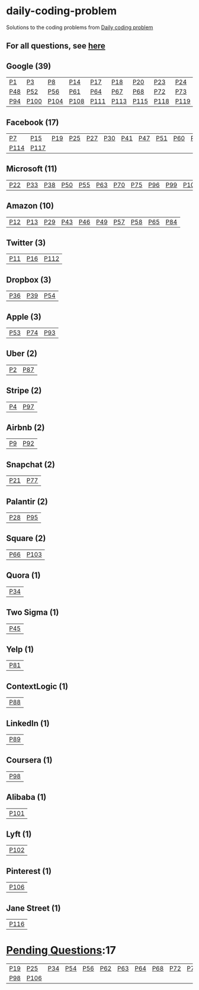 # daily-coding-problem
Solutions to the coding problems from [Daily coding problem](https://dailycodingproblem.com/)

## For all questions, see [here](AllQuestions.md)

## **Google (39)**
| | | | | | | | | | | | | | | |
|--|--|--|--|--|--|--|--|--|--|--|--|--|--|--|
|[P1](src/main/java/in/ashwanik/dcp/problems/p1_30/p1)|[P3](src/main/java/in/ashwanik/dcp/problems/p1_30/p3)|[P8](src/main/java/in/ashwanik/dcp/problems/p1_30/p8)|[P14](src/main/java/in/ashwanik/dcp/problems/p1_30/p14)|[P17](src/main/java/in/ashwanik/dcp/problems/p1_30/p17)|[P18](src/main/java/in/ashwanik/dcp/problems/p1_30/p18)|[P20](src/main/java/in/ashwanik/dcp/problems/p1_30/p20)|[P23](src/main/java/in/ashwanik/dcp/problems/p1_30/p23)|[P24](src/main/java/in/ashwanik/dcp/problems/p1_30/p24)|[P26](src/main/java/in/ashwanik/dcp/problems/p1_30/p26)|[P31](src/main/java/in/ashwanik/dcp/problems/p31_60/p31)|[P35](src/main/java/in/ashwanik/dcp/problems/p31_60/p35)|[P37](src/main/java/in/ashwanik/dcp/problems/p31_60/p37)|[P42](src/main/java/in/ashwanik/dcp/problems/p31_60/p42)|[P44](src/main/java/in/ashwanik/dcp/problems/p31_60/p44)|
|[P48](src/main/java/in/ashwanik/dcp/problems/p31_60/p48)|[P52](src/main/java/in/ashwanik/dcp/problems/p31_60/p52)|[P56](src/main/java/in/ashwanik/dcp/problems/p31_60/p56)|[P61](src/main/java/in/ashwanik/dcp/problems/p61_90/p61)|[P64](src/main/java/in/ashwanik/dcp/problems/p61_90/p64)|[P67](src/main/java/in/ashwanik/dcp/problems/p61_90/p67)|[P68](src/main/java/in/ashwanik/dcp/problems/p61_90/p68)|[P72](src/main/java/in/ashwanik/dcp/problems/p61_90/p72)|[P73](src/main/java/in/ashwanik/dcp/problems/p61_90/p73)|[P76](src/main/java/in/ashwanik/dcp/problems/p61_90/p76)|[P78](src/main/java/in/ashwanik/dcp/problems/p61_90/p78)|[P80](src/main/java/in/ashwanik/dcp/problems/p61_90/p80)|[P83](src/main/java/in/ashwanik/dcp/problems/p61_90/p83)|[P86](src/main/java/in/ashwanik/dcp/problems/p61_90/p86)|[P90](src/main/java/in/ashwanik/dcp/problems/p61_90/p90)|
|[P94](src/main/java/in/ashwanik/dcp/problems/p91_120/p94)|[P100](src/main/java/in/ashwanik/dcp/problems/p91_120/p100)|[P104](src/main/java/in/ashwanik/dcp/problems/p91_120/p104)|[P108](src/main/java/in/ashwanik/dcp/problems/p91_120/p108)|[P111](src/main/java/in/ashwanik/dcp/problems/p91_120/p111)|[P113](src/main/java/in/ashwanik/dcp/problems/p91_120/p113)|[P115](src/main/java/in/ashwanik/dcp/problems/p91_120/p115)|[P118](src/main/java/in/ashwanik/dcp/problems/p91_120/p118)|[P119](src/main/java/in/ashwanik/dcp/problems/p91_120/p119)|


## **Facebook (17)**
| | | | | | | | | | | | | | | |
|--|--|--|--|--|--|--|--|--|--|--|--|--|--|--|
|[P7](src/main/java/in/ashwanik/dcp/problems/p1_30/p7)|[P15](src/main/java/in/ashwanik/dcp/problems/p1_30/p15)|[P19](src/main/java/in/ashwanik/dcp/problems/p1_30/p19)|[P25](src/main/java/in/ashwanik/dcp/problems/p1_30/p25)|[P27](src/main/java/in/ashwanik/dcp/problems/p1_30/p27)|[P30](src/main/java/in/ashwanik/dcp/problems/p1_30/p30)|[P41](src/main/java/in/ashwanik/dcp/problems/p31_60/p41)|[P47](src/main/java/in/ashwanik/dcp/problems/p31_60/p47)|[P51](src/main/java/in/ashwanik/dcp/problems/p31_60/p51)|[P60](src/main/java/in/ashwanik/dcp/problems/p31_60/p60)|[P62](src/main/java/in/ashwanik/dcp/problems/p61_90/p62)|[P69](src/main/java/in/ashwanik/dcp/problems/p61_90/p69)|[P79](src/main/java/in/ashwanik/dcp/problems/p61_90/p79)|[P85](src/main/java/in/ashwanik/dcp/problems/p61_90/p85)|[P110](src/main/java/in/ashwanik/dcp/problems/p91_120/p110)|
|[P114](src/main/java/in/ashwanik/dcp/problems/p91_120/p114)|[P117](src/main/java/in/ashwanik/dcp/problems/p91_120/p117)|


## **Microsoft (11)**
| | | | | | | | | | | |
|--|--|--|--|--|--|--|--|--|--|--|
|[P22](src/main/java/in/ashwanik/dcp/problems/p1_30/p22)|[P33](src/main/java/in/ashwanik/dcp/problems/p31_60/p33)|[P38](src/main/java/in/ashwanik/dcp/problems/p31_60/p38)|[P50](src/main/java/in/ashwanik/dcp/problems/p31_60/p50)|[P55](src/main/java/in/ashwanik/dcp/problems/p31_60/p55)|[P63](src/main/java/in/ashwanik/dcp/problems/p61_90/p63)|[P70](src/main/java/in/ashwanik/dcp/problems/p61_90/p70)|[P75](src/main/java/in/ashwanik/dcp/problems/p61_90/p75)|[P96](src/main/java/in/ashwanik/dcp/problems/p91_120/p96)|[P99](src/main/java/in/ashwanik/dcp/problems/p91_120/p99)|[P107](src/main/java/in/ashwanik/dcp/problems/p91_120/p107)|


## **Amazon (10)**
| | | | | | | | | | |
|--|--|--|--|--|--|--|--|--|--|
|[P12](src/main/java/in/ashwanik/dcp/problems/p1_30/p12)|[P13](src/main/java/in/ashwanik/dcp/problems/p1_30/p13)|[P29](src/main/java/in/ashwanik/dcp/problems/p1_30/p29)|[P43](src/main/java/in/ashwanik/dcp/problems/p31_60/p43)|[P46](src/main/java/in/ashwanik/dcp/problems/p31_60/p46)|[P49](src/main/java/in/ashwanik/dcp/problems/p31_60/p49)|[P57](src/main/java/in/ashwanik/dcp/problems/p31_60/p57)|[P58](src/main/java/in/ashwanik/dcp/problems/p31_60/p58)|[P65](src/main/java/in/ashwanik/dcp/problems/p61_90/p65)|[P84](src/main/java/in/ashwanik/dcp/problems/p61_90/p84)|


## **Twitter (3)**
| | | |
|--|--|--|
|[P11](src/main/java/in/ashwanik/dcp/problems/p1_30/p11)|[P16](src/main/java/in/ashwanik/dcp/problems/p1_30/p16)|[P112](src/main/java/in/ashwanik/dcp/problems/p91_120/p112)|


## **Dropbox (3)**
| | | |
|--|--|--|
|[P36](src/main/java/in/ashwanik/dcp/problems/p31_60/p36)|[P39](src/main/java/in/ashwanik/dcp/problems/p31_60/p39)|[P54](src/main/java/in/ashwanik/dcp/problems/p31_60/p54)|


## **Apple (3)**
| | | |
|--|--|--|
|[P53](src/main/java/in/ashwanik/dcp/problems/p31_60/p53)|[P74](src/main/java/in/ashwanik/dcp/problems/p61_90/p74)|[P93](src/main/java/in/ashwanik/dcp/problems/p91_120/p93)|


## **Uber (2)**
| | |
|--|--|
|[P2](src/main/java/in/ashwanik/dcp/problems/p1_30/p2)|[P87](src/main/java/in/ashwanik/dcp/problems/p61_90/p87)|


## **Stripe (2)**
| | |
|--|--|
|[P4](src/main/java/in/ashwanik/dcp/problems/p1_30/p4)|[P97](src/main/java/in/ashwanik/dcp/problems/p91_120/p97)|


## **Airbnb (2)**
| | |
|--|--|
|[P9](src/main/java/in/ashwanik/dcp/problems/p1_30/p9)|[P92](src/main/java/in/ashwanik/dcp/problems/p91_120/p92)|


## **Snapchat (2)**
| | |
|--|--|
|[P21](src/main/java/in/ashwanik/dcp/problems/p1_30/p21)|[P77](src/main/java/in/ashwanik/dcp/problems/p61_90/p77)|


## **Palantir (2)**
| | |
|--|--|
|[P28](src/main/java/in/ashwanik/dcp/problems/p1_30/p28)|[P95](src/main/java/in/ashwanik/dcp/problems/p91_120/p95)|


## **Square (2)**
| | |
|--|--|
|[P66](src/main/java/in/ashwanik/dcp/problems/p61_90/p66)|[P103](src/main/java/in/ashwanik/dcp/problems/p91_120/p103)|


## **Quora (1)**
| |
|--|
|[P34](src/main/java/in/ashwanik/dcp/problems/p31_60/p34)|


## **Two Sigma (1)**
| |
|--|
|[P45](src/main/java/in/ashwanik/dcp/problems/p31_60/p45)|


## **Yelp (1)**
| |
|--|
|[P81](src/main/java/in/ashwanik/dcp/problems/p61_90/p81)|


## **ContextLogic (1)**
| |
|--|
|[P88](src/main/java/in/ashwanik/dcp/problems/p61_90/p88)|


## **LinkedIn (1)**
| |
|--|
|[P89](src/main/java/in/ashwanik/dcp/problems/p61_90/p89)|


## **Coursera (1)**
| |
|--|
|[P98](src/main/java/in/ashwanik/dcp/problems/p91_120/p98)|


## **Alibaba (1)**
| |
|--|
|[P101](src/main/java/in/ashwanik/dcp/problems/p91_120/p101)|


## **Lyft (1)**
| |
|--|
|[P102](src/main/java/in/ashwanik/dcp/problems/p91_120/p102)|


## **Pinterest (1)**
| |
|--|
|[P106](src/main/java/in/ashwanik/dcp/problems/p91_120/p106)|


## **Jane Street (1)**
| |
|--|
|[P116](src/main/java/in/ashwanik/dcp/problems/p91_120/p116)|


 # [Pending Questions](PendingQuestions.md):17
| | | | | | | | | | | | | | | |
|--|--|--|--|--|--|--|--|--|--|--|--|--|--|--|
|[P19](src/main/java/in/ashwanik/dcp/problems/p1_30/p19)|[P25](src/main/java/in/ashwanik/dcp/problems/p1_30/p25)|[P34](src/main/java/in/ashwanik/dcp/problems/p31_60/p34)|[P54](src/main/java/in/ashwanik/dcp/problems/p31_60/p54)|[P56](src/main/java/in/ashwanik/dcp/problems/p31_60/p56)|[P62](src/main/java/in/ashwanik/dcp/problems/p61_90/p62)|[P63](src/main/java/in/ashwanik/dcp/problems/p61_90/p63)|[P64](src/main/java/in/ashwanik/dcp/problems/p61_90/p64)|[P68](src/main/java/in/ashwanik/dcp/problems/p61_90/p68)|[P72](src/main/java/in/ashwanik/dcp/problems/p61_90/p72)|[P75](src/main/java/in/ashwanik/dcp/problems/p61_90/p75)|[P76](src/main/java/in/ashwanik/dcp/problems/p61_90/p76)|[P87](src/main/java/in/ashwanik/dcp/problems/p61_90/p87)|[P93](src/main/java/in/ashwanik/dcp/problems/p91_120/p93)|[P96](src/main/java/in/ashwanik/dcp/problems/p91_120/p96)|
|[P98](src/main/java/in/ashwanik/dcp/problems/p91_120/p98)|[P106](src/main/java/in/ashwanik/dcp/problems/p91_120/p106)|

